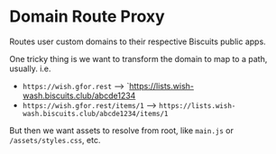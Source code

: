 # Domain Route Proxy

Routes user custom domains to their respective Biscuits public apps.

One tricky thing is we want to transform the domain to map to a path, usually. i.e.

- `https://wish.gfor.rest` --> `https://lists.wish-wash.biscuits.club/abcde1234
- `https://wish.gfor.rest/items/1` --> `https://lists.wish-wash.biscuits.club/abcde1234/items/1`

But then we want assets to resolve from root, like `main.js` or `/assets/styles.css`, etc.
